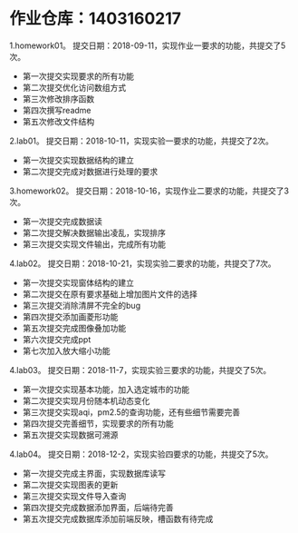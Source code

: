 # 作业仓库：1403160217
1.homework01。 提交日期：2018-09-11，实现作业一要求的功能，共提交了5次。<br>
* 第一次提交实现要求的所有功能
* 第二次提交优化访问数组方式
* 第三次修改排序函数
* 第四次撰写readme
* 第五次修改文件结构<br>

2.lab01。 提交日期：2018-10-11，实现实验一要求的功能，共提交了2次。<br>
* 第一次提交实现数据结构的建立
* 第二次提交完成对数据进行处理的要求

3.homework02。 提交日期：2018-10-16，实现作业二要求的功能，共提交了3次。<br>
* 第一次提交完成数据读
* 第二次提交解决数据输出凌乱，实现排序
* 第三次提交实现文件输出，完成所有功能

4.lab02。 提交日期：2018-10-21，实现实验二要求的功能，共提交了7次。<br>
* 第一次提交实现窗体结构的建立
* 第二次提交在原有要求基础上增加图片文件的选择
* 第三次提交消除清屏不完全的bug
* 第四次提交添加画菱形功能
* 第五次提交完成图像叠加功能
* 第六次提交完成ppt
* 第七次加入放大缩小功能

4.lab03。 提交日期：2018-11-7，实现实验三要求的功能，共提交了5次。<br>
* 第一次提交实现基本功能，加入选定城市的功能
* 第二次提交实现月份随本机动态变化
* 第三次提交实现aqi，pm2.5的查询功能，还有些细节需要完善
* 第四次提交完善细节，实现要求的所有功能
* 第五次提交实现数据可溯源

4.lab04。 提交日期：2018-12-2，实现实验四要求的功能，共提交了5次。<br>
* 第一次提交完成主界面，实现数据库读写
* 第二次提交实现图表的更新
* 第三次提交实现文件导入查询
* 第四次提交完成数据添加界面，后端待完善
* 第五次提交完成数据库添加前端反映，槽函数有待完成